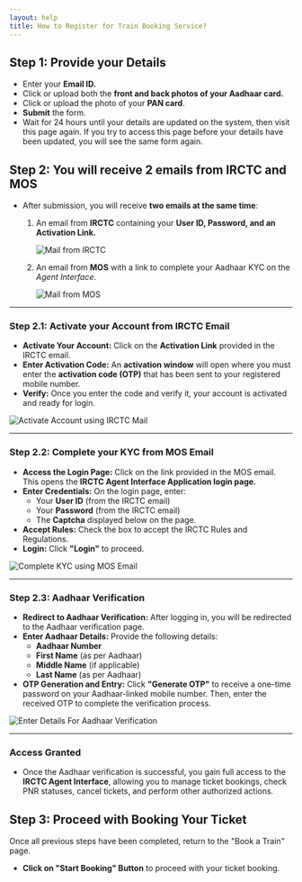 ```yaml
---
layout: help
title: How to Register for Train Booking Service?
---
```


## Step 1: Provide your Details

- Enter your **Email ID.**
- Click or upload both the **front and back photos of your Aadhaar card.**
- Click or upload the photo of your **PAN card**.
- **Submit** the form.
- Wait for 24 hours until your details are updated on the system, then visit this page again.
If you try to access this page before your details have been updated, you will see the same form again.

## Step 2: You will receive 2 emails from IRCTC and MOS

- After submission, you will receive **two emails at the same time**:
    1. An email from **IRCTC** containing your **User ID, Password, and an Activation Link.**

        ![Mail from IRCTC](/home/ameya-bhargava/github_eko/empages/images/_help/train_registering/2.jpeg)

    2. An email from **MOS** with a link to complete your Aadhaar KYC on the *Agent Interface*.

        ![Mail from MOS](/home/ameya-bhargava/github_eko/empages/images/_help/train_registering/3.png)


---

### Step 2.1: Activate your Account from IRCTC Email

- **Activate Your Account:** Click on the **Activation Link** provided in the IRCTC email.
- **Enter Activation Code:** An **activation window** will open where you must enter the **activation code (OTP)** that has been sent to your registered mobile number.
- **Verify:** Once you enter the code and verify it, your account is activated and ready for login.

![Activate Account using IRCTC Mail](/home/ameya-bhargava/github_eko/empages/images/_help/train_registering/4.png)

---

### Step 2.2: Complete your KYC from MOS Email

- **Access the Login Page:** Click on the link provided in the MOS email. This opens the **IRCTC Agent Interface Application login page.**
- **Enter Credentials:** On the login page, enter:
    - Your **User ID** (from the IRCTC email)
    - Your **Password** (from the IRCTC email)
    - The **Captcha** displayed below on the page.
- **Accept Rules:** Check the box to accept the IRCTC Rules and Regulations.
- **Login:** Click **"Login"** to proceed.

![Complete KYC using MOS Email](/home/ameya-bhargava/github_eko/empages/images/_help/train_registering/5.png)

---

### Step 2.3: Aadhaar Verification

- **Redirect to Aadhaar Verification:** After logging in, you will be redirected to the Aadhaar verification page.
- **Enter Aadhaar Details:** Provide the following details:
    - **Aadhaar Number**
    - **First Name** (as per Aadhaar)
    - **Middle Name** (if applicable)
    - **Last Name** (as per Aadhaar)
- **OTP Generation and Entry:** Click **"Generate OTP"** to receive a one-time password on your Aadhaar-linked mobile number. Then, enter the received OTP to complete the verification process.

![Enter Details For Aadhaar Verification](/home/ameya-bhargava/github_eko/empages/images/_help/train_registering/6.png)

---

### Access Granted

- Once the Aadhaar verification is successful, you gain full access to the **IRCTC Agent Interface**, allowing you to manage ticket bookings, check PNR statuses, cancel tickets, and perform other authorized actions.

## Step 3: Proceed with Booking Your Ticket

Once all previous steps have been completed, return to the "Book a Train" page.

- **Click on "Start Booking" Button** to proceed with your ticket booking.
